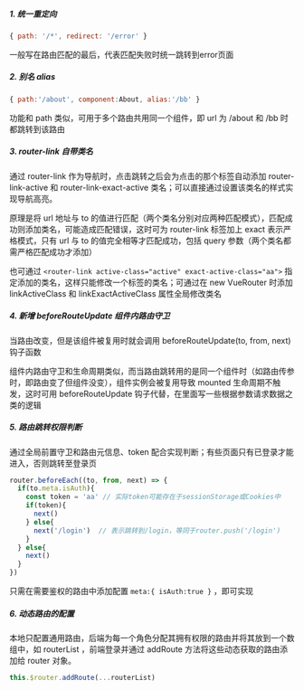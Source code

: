 ##### 1. 统一重定向

```js
{ path: '/*', redirect: '/error' }
```

一般写在路由匹配的最后，代表匹配失败时统一跳转到error页面

##### 2. 别名 alias 

```js
{ path:'/about', component:About, alias:'/bb' }
```

功能和 path 类似，可用于多个路由共用同一个组件，即 url 为 /about 和 /bb 时都跳转到该路由

##### 3. router-link 自带类名

通过 router-link 作为导航时，点击跳转之后会为点击的那个标签自动添加 router-link-active 和 router-link-exact-active 类名；可以直接通过设置该类名的样式实现导航高亮。

原理是将 url 地址与 to 的值进行匹配（两个类名分别对应两种匹配模式），匹配成功则添加类名，可能造成匹配错误，这时可为 router-link 标签加上 exact 表示严格模式，只有 url 与 to 的值完全相等才匹配成功，包括 query 参数（两个类名都需严格匹配成功才添加）

也可通过 `<router-link active-class="active" exact-active-class="aa">` 指定添加的类名，这样只能修改一个标签的类名；可通过在 new VueRouter 时添加 linkActiveClass 和 linkExactActiveClass 属性全局修改类名

##### 4. 新增 beforeRouteUpdate 组件内路由守卫

当路由改变，但是该组件被复用时就会调用 beforeRouteUpdate(to, from, next) 钩子函数

组件内路由守卫和生命周期类似，而当路由跳转用的是同一个组件时（如路由传参时，即路由变了但组件没变），组件实例会被复用导致 mounted 生命周期不触发，这时可用 beforeRouteUpdate 钩子代替，在里面写一些根据参数请求数据之类的逻辑

##### 5. 路由跳转权限判断

通过全局前置守卫和路由元信息、token 配合实现判断；有些页面只有已登录才能进入，否则跳转至登录页

```js
router.beforeEach((to, from, next) => {
  if(to.meta.isAuth){
    const token = 'aa' // 实际token可能存在于sessionStorage或Cookies中
    if(token){
      next()
    } else{
      next('/login')  // 表示跳转到/login，等同于router.push('/login')
    }
  } else{
    next()
  }
})
```

只需在需要鉴权的路由中添加配置 `meta:{ isAuth:true }` ，即可实现

##### 6. 动态路由的配置

本地只配置通用路由，后端为每一个角色分配其拥有权限的路由并将其放到一个数组中，如 routerList ，前端登录并通过 addRoute 方法将这些动态获取的路由添加给 router 对象。

```js
this.$router.addRoute(...routerList)
```



